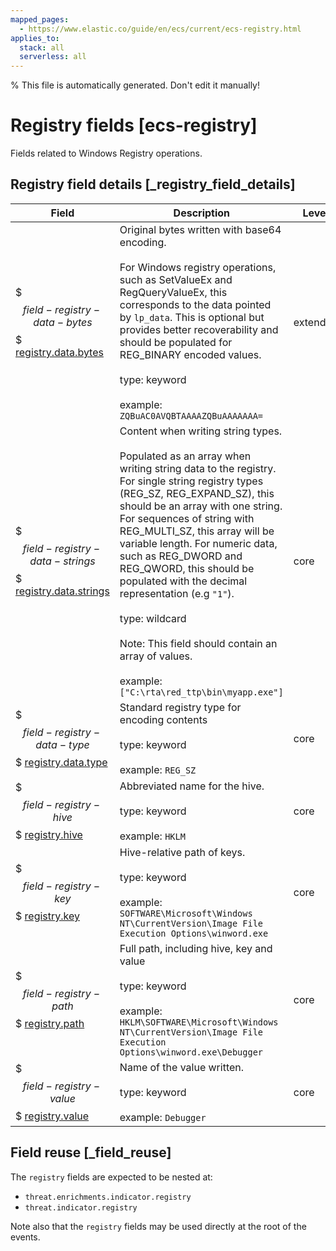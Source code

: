 ```yaml
---
mapped_pages:
  - https://www.elastic.co/guide/en/ecs/current/ecs-registry.html
applies_to:
  stack: all
  serverless: all
---
```

% This file is automatically generated. Don't edit it manually!

# Registry fields [ecs-registry]

Fields related to Windows Registry operations.

## Registry field details [_registry_field_details]

| Field | Description | Level |
| --- | --- | --- |
| $$$field-registry-data-bytes$$$ [registry.data.bytes](#field-registry-data-bytes) | Original bytes written with base64 encoding.<br><br>For Windows registry operations, such as SetValueEx and RegQueryValueEx, this corresponds to the data pointed by `lp_data`. This is optional but provides better recoverability and should be populated for REG_BINARY encoded values.<br><br>type: keyword<br><br>example: `ZQBuAC0AVQBTAAAAZQBuAAAAAAA=` | extended |
| $$$field-registry-data-strings$$$ [registry.data.strings](#field-registry-data-strings) | Content when writing string types.<br><br>Populated as an array when writing string data to the registry. For single string registry types (REG_SZ, REG_EXPAND_SZ), this should be an array with one string. For sequences of string with REG_MULTI_SZ, this array will be variable length. For numeric data, such as REG_DWORD and REG_QWORD, this should be populated with the decimal representation (e.g `"1"`).<br><br>type: wildcard<br><br>Note: This field should contain an array of values.<br><br>example: `["C:\rta\red_ttp\bin\myapp.exe"]` | core |
| $$$field-registry-data-type$$$ [registry.data.type](#field-registry-data-type) | Standard registry type for encoding contents<br><br>type: keyword<br><br>example: `REG_SZ` | core |
| $$$field-registry-hive$$$ [registry.hive](#field-registry-hive) | Abbreviated name for the hive.<br><br>type: keyword<br><br>example: `HKLM` | core |
| $$$field-registry-key$$$ [registry.key](#field-registry-key) | Hive-relative path of keys.<br><br>type: keyword<br><br>example: `SOFTWARE\Microsoft\Windows NT\CurrentVersion\Image File Execution Options\winword.exe` | core |
| $$$field-registry-path$$$ [registry.path](#field-registry-path) | Full path, including hive, key and value<br><br>type: keyword<br><br>example: `HKLM\SOFTWARE\Microsoft\Windows NT\CurrentVersion\Image File Execution Options\winword.exe\Debugger` | core |
| $$$field-registry-value$$$ [registry.value](#field-registry-value) | Name of the value written.<br><br>type: keyword<br><br>example: `Debugger` | core |

## Field reuse [_field_reuse]

The `registry` fields are expected to be nested at:

* `threat.enrichments.indicator.registry`
* `threat.indicator.registry`

Note also that the `registry` fields may be used directly at the root of the events.



